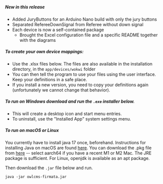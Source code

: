 ##### New in this release

- Added JuryButtons for an Arduino Nano build with only the jury buttons
- Separated RefereeDownSignal from Referee without down signal
- Each device is now a self-contained package
  - Brought the Excel configuration file and a specific README together with the diagrams


##### To create your own device mappings:

- Use the .xlsx files below. The files are also available in the installation directory, in the `app/devices/wokwi` folder 
- You can then tell the program to use your files using the user interface. Keep your definitions in a safe place.
- If you install a new version, you need to copy your definitions again (unfortunately we cannot change that behavior).

##### To run on Windows download and run the `.exe` installer below.  

- This will create a desktop icon and start menu entries.
- To uninstall, use the "Installed App" system settings menu.

##### To run on macOS or Linux

You currently have to install java 17 once, beforehand. Instructions for installing Java on macOS are found [here](https://adoptium.net/installation/macOS/).  You can download the .pkg file from [here](https://adoptium.net/temurin/releases/) -- select aarch64 if you have a recent M1 or M2 Mac.  The JRE package is sufficient.  For Linux, openjdk is available as an apt package.

 Then download the `.jar` file below and run.
```
java -jar owlcms-firmata.jar
```